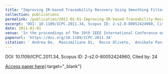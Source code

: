 ```yaml
---
title: "Improving IR-based Traceability Recovery Using Smoothing Filters"
collection: publications
permalink: /publication/2011-01-01-Improving-IR-based-Traceability-Recovery-Using-Smoothing-Filters
excerpt: 'DOI: 10.1109/ICPC.2011.34, Scopus ID: 2-s2.0-80052424960, Cited by: 24'
date: 2011-01-01
venue: 'In the proceedings of The 19th IEEE International Conference on Program Comprehension, ICPC 2011, Kingston, ON, Canada, June 22-24, 2011'
paperurl: 'https://doi.org/10.1109/ICPC.2011.34'
citation: ' Andrea De,  Massimiliano Di,  Rocco Oliveto,  Annibale Panichella,  Sebastiano Panichella, &quot;Improving IR-based Traceability Recovery Using Smoothing Filters.&quot; In the proceedings of The 19th IEEE International Conference on Program Comprehension, ICPC 2011, Kingston, ON, Canada, June 22-24, 2011, 2011.'
---
```

DOI: 10.1109/ICPC.2011.34, Scopus ID: 2-s2.0-80052424960, Cited by: 24

[Access paper here](https://doi.org/10.1109/ICPC.2011.34){:target="_blank"}

